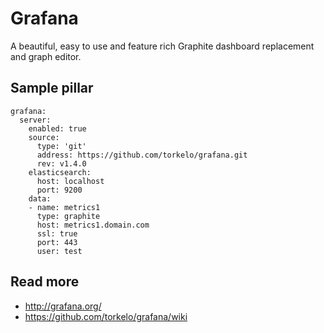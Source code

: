 
# Grafana

A beautiful, easy to use and feature rich Graphite dashboard replacement and graph editor.

## Sample pillar

    grafana:
      server:
        enabled: true
        source:
          type: 'git'
          address: https://github.com/torkelo/grafana.git
          rev: v1.4.0
        elasticsearch:
          host: localhost
          port: 9200
        data:
        - name: metrics1
          type: graphite
          host: metrics1.domain.com
          ssl: true
          port: 443
          user: test

## Read more

* http://grafana.org/
* https://github.com/torkelo/grafana/wiki
